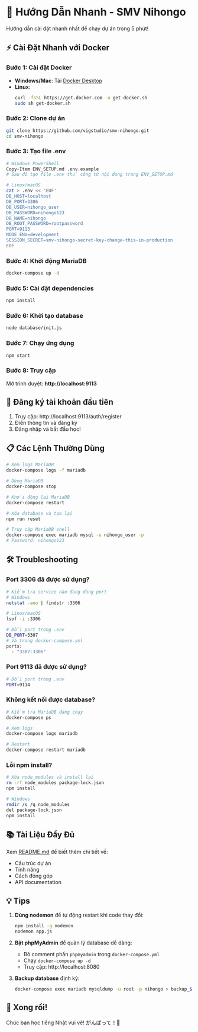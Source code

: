 # 🚀 Hướng Dẫn Nhanh - SMV Nihongo

Hướng dẫn cài đặt nhanh nhất để chạy dự án trong 5 phút!

## ⚡ Cài Đặt Nhanh với Docker

### Bước 1: Cài đặt Docker

- **Windows/Mac**: Tải [Docker Desktop](https://www.docker.com/products/docker-desktop)
- **Linux**:
  ```bash
  curl -fsSL https://get.docker.com -o get-docker.sh
  sudo sh get-docker.sh
  ```

### Bước 2: Clone dự án

```bash
git clone https://github.com/vigstudio/smv-nihongo.git
cd smv-nihongo
```

### Bước 3: Tạo file .env

```bash
# Windows PowerShell
Copy-Item ENV_SETUP.md .env.example
# Sau đó tạo file .env thủ công từ nội dung trong ENV_SETUP.md

# Linux/macOS
cat > .env << 'EOF'
DB_HOST=localhost
DB_PORT=3306
DB_USER=nihongo_user
DB_PASSWORD=nihongo123
DB_NAME=nihongo
DB_ROOT_PASSWORD=rootpassword
PORT=9113
NODE_ENV=development
SESSION_SECRET=smv-nihongo-secret-key-change-this-in-production
EOF
```

### Bước 4: Khởi động MariaDB

```bash
docker-compose up -d
```

### Bước 5: Cài đặt dependencies

```bash
npm install
```

### Bước 6: Khởi tạo database

```bash
node database/init.js
```

### Bước 7: Chạy ứng dụng

```bash
npm start
```

### Bước 8: Truy cập

Mở trình duyệt: **http://localhost:9113**

## 🎯 Đăng ký tài khoản đầu tiên

1. Truy cập: http://localhost:9113/auth/register
2. Điền thông tin và đăng ký
3. Đăng nhập và bắt đầu học!

## 📋 Các Lệnh Thường Dùng

```bash
# Xem logs MariaDB
docker-compose logs -f mariadb

# Dừng MariaDB
docker-compose stop

# Khởi động lại MariaDB
docker-compose restart

# Xóa database và tạo lại
npm run reset

# Truy cập MariaDB shell
docker-compose exec mariadb mysql -u nihongo_user -p
# Password: nihongo123
```

## 🛠 Troubleshooting

### Port 3306 đã được sử dụng?

```bash
# Kiểm tra service nào đang dùng port
# Windows
netstat -ano | findstr :3306

# Linux/macOS
lsof -i :3306

# Đổi port trong .env
DB_PORT=3307
# Và trong docker-compose.yml
ports:
  - "3307:3306"
```

### Port 9113 đã được sử dụng?

```bash
# Đổi port trong .env
PORT=9114
```

### Không kết nối được database?

```bash
# Kiểm tra MariaDB đang chạy
docker-compose ps

# Xem logs
docker-compose logs mariadb

# Restart
docker-compose restart mariadb
```

### Lỗi npm install?

```bash
# Xóa node_modules và install lại
rm -rf node_modules package-lock.json
npm install

# Windows
rmdir /s /q node_modules
del package-lock.json
npm install
```

## 📚 Tài Liệu Đầy Đủ

Xem [README.md](README.md) để biết thêm chi tiết về:

- Cấu trúc dự án
- Tính năng
- Cách đóng góp
- API documentation

## 💡 Tips

1. **Dùng nodemon** để tự động restart khi code thay đổi:

   ```bash
   npm install -g nodemon
   nodemon app.js
   ```

2. **Bật phpMyAdmin** để quản lý database dễ dàng:

   - Bỏ comment phần `phpmyadmin` trong `docker-compose.yml`
   - Chạy `docker-compose up -d`
   - Truy cập: http://localhost:8080

3. **Backup database** định kỳ:
   ```bash
   docker-compose exec mariadb mysqldump -u root -p nihongo > backup_$(date +%Y%m%d).sql
   ```

## 🎉 Xong rồi!

Chúc bạn học tiếng Nhật vui vẻ! がんばって！🎌
